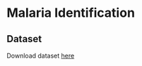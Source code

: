 # Malaria Identification
## Dataset
Download dataset [here](https://www.kaggle.com/iarunava/cell-images-for-detecting-malaria/downloads/cell_images.zip/1)
